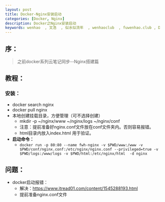 ```yaml
---
layout: post
title: Docker-Nginx安装启动
categories: [Docker, Nginx]
description: Docker之Nginx安装启动
keywords: wenhao  , 文浩  , 似水似流年  , wenhaoclub  , fuwenhao.club , Docker , Nginx
---
```


## 序：
> 之前docker系列云笔记同步--Nginx搭建篇

## 教程：
### 安装：
- docker search nginx
- docker pull nginx
- 本地创建挂载目录，方便管理（可不选择创建）
    -  mkdir -p ~/nginx/www ~/nginx/logs ~/nginx/conf
    -  注意：提前准备好nginx.conf文件放在conf文件夹内。否则容易报错。
    -  html目录内放入index.html 用于验证。
- **启动命令：**
    - `docker run -p 80:80 --name fwh-nginx -v $PWD/www:/www -v $PWD/conf/nginx.conf:/etc/nginx/nginx.conf --privileged=true -v $PWD/logs:/www/logs -v $PWD/html:/etc/nginx/html  -d nginx`

## 问题：
- docker启动报错：
    - 解决：https://www.itread01.com/content/1545288193.html
    - 提前准备nginx.conf文件